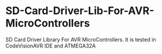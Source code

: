 # SD-Card-Driver-Lib-For-AVR-MicroControllers
SD Card Driver Library For AVR MicroControllers. It is tested in CodeVisionAVR IDE and ATMEGA32A
